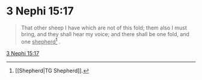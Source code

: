 # 3 Nephi 15:17

> That other sheep I have which are not of this fold; them also I must bring, and they shall hear my voice; and there shall be one fold, and one <u>shepherd</u>[^a] .

[3 Nephi 15:17](https://www.churchofjesuschrist.org/study/scriptures/bofm/3-ne/15?lang=eng&id=p17#p17)


[^a]: [[Shepherd|TG Shepherd]].  
